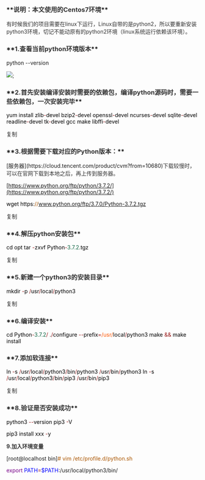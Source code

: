 

<h3 id="IJoql">**<font style="color:rgb(51, 51, 51);">说明：本文使用的Centos7环境</font>**</h3>
<font style="color:rgb(51, 51, 51);">有时候我们的项目需要在linux下运行，Linux自带的是python2，所以要重新安装python3环境，切记不能动原有的python2环境（linux系统运行依赖该环境）。</font>

<h3 id="FU63y">**<font style="color:rgb(51, 51, 51);">1.查看当前python环境版本</font>**</h3>
python --version

![](https://cdn.nlark.com/yuque/0/2022/png/25700096/1667552726321-8685ceda-42b8-431b-8497-d2d71b85734f.png)<font style="color:rgb(51, 51, 51);">;</font>

<h3 id="gapPF">**<font style="color:rgb(51, 51, 51);">2.首先安装编译安装时需要的依赖包，编译python源码时，需要一些依赖包，一次安装完毕</font>**</h3>
<font style="color:rgb(0, 0, 0);">yum</font> <font style="color:rgb(0, 0, 0);">install</font> <font style="color:rgb(0, 0, 0);">zlib</font><font style="color:rgb(152, 26, 26);">-</font><font style="color:rgb(0, 0, 0);">devel</font> <font style="color:rgb(0, 0, 0);">bzip2</font><font style="color:rgb(152, 26, 26);">-</font><font style="color:rgb(0, 0, 0);">devel</font> <font style="color:rgb(0, 0, 0);">openssl</font><font style="color:rgb(152, 26, 26);">-</font><font style="color:rgb(0, 0, 0);">devel</font> <font style="color:rgb(0, 0, 0);">ncurses</font><font style="color:rgb(152, 26, 26);">-</font><font style="color:rgb(0, 0, 0);">devel</font> <font style="color:rgb(0, 0, 0);">sqlite</font><font style="color:rgb(152, 26, 26);">-</font><font style="color:rgb(0, 0, 0);">devel</font> <font style="color:rgb(0, 0, 0);">readline</font><font style="color:rgb(152, 26, 26);">-</font><font style="color:rgb(0, 0, 0);">devel</font> <font style="color:rgb(0, 0, 0);">tk</font><font style="color:rgb(152, 26, 26);">-</font><font style="color:rgb(0, 0, 0);">devel</font> <font style="color:rgb(0, 0, 0);">gcc</font> <font style="color:rgb(0, 0, 0);">make</font> <font style="color:rgb(0, 0, 0);">libffi</font><font style="color:rgb(152, 26, 26);">-</font><font style="color:rgb(0, 0, 0);">devel</font>

<font style="color:rgb(51, 51, 51);">复制</font>

<h3 id="fXhd9">**<font style="color:rgb(51, 51, 51);">3.根据需要下载对应的Python版本：</font>**</h3>
[服务器](https://cloud.tencent.com/product/cvm?from=10680)<font style="color:rgb(51, 51, 51);">下载较慢时，可以在官网下载到本地之后，再上传到服务器。</font>

[https://www.python.org/ftp/python/3.7.2/](https://www.python.org/ftp/python/3.7.2/)

<font style="color:rgb(0, 0, 0);">wget</font> <font style="color:rgb(0, 0, 0);">https</font>:<font style="color:rgb(170, 85, 0);">//www.python.org/ftp/3.7.0/Python-3.7.2.tgz</font>

<font style="color:rgb(51, 51, 51);">复制</font>

<h3 id="hDTVI">**<font style="color:rgb(51, 51, 51);">4.解压python安装包</font>**</h3>
<font style="color:rgb(0, 0, 0);">cd</font> <font style="color:rgb(0, 0, 0);">opt</font>  
<font style="color:rgb(0, 0, 0);">tar</font> <font style="color:rgb(152, 26, 26);">-</font><font style="color:rgb(0, 0, 0);">zxvf</font> <font style="color:rgb(0, 0, 0);">Python</font><font style="color:rgb(152, 26, 26);">-</font><font style="color:rgb(17, 102, 68);">3.7.2</font>.<font style="color:rgb(0, 0, 0);">tgz</font>

<font style="color:rgb(51, 51, 51);">复制</font>

<h3 id="Q6jxz">**<font style="color:rgb(51, 51, 51);">5.新建一个python3的安装目录</font>**</h3>
<font style="color:rgb(0, 0, 0);">mkdir</font> <font style="color:rgb(152, 26, 26);">-</font><font style="color:rgb(0, 0, 0);">p</font> <font style="color:rgb(152, 26, 26);">/</font><font style="color:rgb(0, 0, 0);">usr</font><font style="color:rgb(152, 26, 26);">/</font><font style="color:rgb(0, 0, 0);">local</font><font style="color:rgb(152, 26, 26);">/</font><font style="color:rgb(0, 0, 0);">python3</font>

<font style="color:rgb(51, 51, 51);">复制</font>

<h3 id="cUldL">**<font style="color:rgb(51, 51, 51);">6.编译安装</font>**</h3>
<font style="color:rgb(0, 0, 0);">cd</font> <font style="color:rgb(0, 0, 0);">Python</font><font style="color:rgb(152, 26, 26);">-</font><font style="color:rgb(17, 102, 68);">3.7.2</font><font style="color:rgb(152, 26, 26);">/</font>  
.<font style="color:rgb(152, 26, 26);">/</font><font style="color:rgb(0, 0, 0);">configure</font> <font style="color:rgb(152, 26, 26);">--</font><font style="color:rgb(0, 0, 0);">prefix</font><font style="color:rgb(152, 26, 26);">=</font><font style="color:rgb(255, 85, 0);">/usr/</font><font style="color:rgb(0, 0, 0);">local</font><font style="color:rgb(152, 26, 26);">/</font><font style="color:rgb(0, 0, 0);">python3</font>  
<font style="color:rgb(0, 0, 0);">make</font> <font style="color:rgb(152, 26, 26);">&&</font> <font style="color:rgb(0, 0, 0);">make</font> <font style="color:rgb(0, 0, 0);">install</font>

<h3 id="OppXD">**<font style="color:rgb(51, 51, 51);">7.添加软连接</font>**</h3>
<font style="color:rgb(0, 0, 0);">ln</font> <font style="color:rgb(152, 26, 26);">-</font><font style="color:rgb(0, 0, 0);">s</font> <font style="color:rgb(152, 26, 26);">/</font><font style="color:rgb(0, 0, 0);">usr</font><font style="color:rgb(152, 26, 26);">/</font><font style="color:rgb(0, 0, 0);">local</font><font style="color:rgb(152, 26, 26);">/</font><font style="color:rgb(0, 0, 0);">python3</font><font style="color:rgb(152, 26, 26);">/</font><font style="color:rgb(0, 0, 0);">bin</font><font style="color:rgb(152, 26, 26);">/</font><font style="color:rgb(0, 0, 0);">python3</font> <font style="color:rgb(152, 26, 26);">/</font><font style="color:rgb(0, 0, 0);">usr</font><font style="color:rgb(152, 26, 26);">/</font><font style="color:rgb(0, 0, 0);">bin</font><font style="color:rgb(152, 26, 26);">/</font><font style="color:rgb(0, 0, 0);">python3</font>  
<font style="color:rgb(0, 0, 0);">ln</font> <font style="color:rgb(152, 26, 26);">-</font><font style="color:rgb(0, 0, 0);">s</font> <font style="color:rgb(152, 26, 26);">/</font><font style="color:rgb(0, 0, 0);">usr</font><font style="color:rgb(152, 26, 26);">/</font><font style="color:rgb(0, 0, 0);">local</font><font style="color:rgb(152, 26, 26);">/</font><font style="color:rgb(0, 0, 0);">python3</font><font style="color:rgb(152, 26, 26);">/</font><font style="color:rgb(0, 0, 0);">bin</font><font style="color:rgb(152, 26, 26);">/</font><font style="color:rgb(0, 0, 0);">pip3</font> <font style="color:rgb(152, 26, 26);">/</font><font style="color:rgb(0, 0, 0);">usr</font><font style="color:rgb(152, 26, 26);">/</font><font style="color:rgb(0, 0, 0);">bin</font><font style="color:rgb(152, 26, 26);">/</font><font style="color:rgb(0, 0, 0);">pip3</font>

<font style="color:rgb(51, 51, 51);">复制</font>

<h3 id="dEx2R">**<font style="color:rgb(51, 51, 51);">8.验证是否安装成功</font>**</h3>
<font style="color:rgb(0, 0, 0);">python3</font> <font style="color:rgb(152, 26, 26);">--</font><font style="color:rgb(0, 0, 0);">version</font>  
<font style="color:rgb(0, 0, 0);">pip3</font> <font style="color:rgb(152, 26, 26);">-</font><font style="color:rgb(0, 0, 0);">V</font>  
  
  
<font style="color:rgb(0, 0, 0);">pip3</font> <font style="color:rgb(0, 0, 0);">install</font> <font style="color:rgb(0, 0, 0);">xxx</font> <font style="color:rgb(152, 26, 26);">-</font><font style="color:rgb(0, 0, 0);">y</font>

**<font style="color:rgb(51, 51, 51);">9.加入环境变量</font>**

[root@localhost bin]<font style="color:rgb(170, 85, 0);"># vim /etc/profile.d/python.sh </font>  
  
<font style="color:rgb(119, 0, 136);">export</font> <font style="color:rgb(0, 0, 255);">PATH</font><font style="color:rgb(152, 26, 26);">=</font><font style="color:rgb(0, 0, 255);">$PATH</font>:/usr/local/python3/bin/  


  
 

